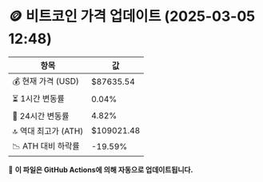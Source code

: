 # 🪙 비트코인 가격 업데이트 (2025-03-05 12:48)

| 항목                | 값 |
|--------------------|----------------|
| 💰 현재 가격 (USD) | $87635.54 |
| ⏳ 1시간 변동률    | 0.04% |
| 📆 24시간 변동률   | 4.82% |
| 🔝 역대 최고가 (ATH) | $109021.48 |
| 📉 ATH 대비 하락률 | -19.59% |

🔄 **이 파일은 GitHub Actions에 의해 자동으로 업데이트됩니다.**
